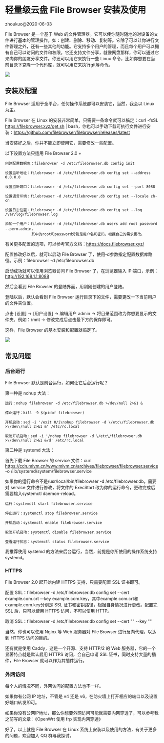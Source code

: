 # 轻量级云盘 File Browser 安装及使用

zhoukuo@2020-06-03

File Browser 是一个基于 Web 的文件管理器。它可以使你随时随地的对设备的文件进行基本的管理操作，如：创建、删除、移动、复制等。它除了可以让你进行文件管理之外，还有一些其他的功能。它支持多个用户的管理，而且每个用户可以拥有自己可以访问的文件和权限。它还支持文件分享，就像网盘那样，你可以通过它来向你的朋友分享文件。你还可以用它来执行一些 Linux 命令，比如你想要在当前目录下克隆一个代码库，就可以用它来执行git等命令。

![](https://cdn.mivm.cn/www.mivm.cn/archives/filebrowser/File-Browser.png)

## 安装及配置

File Browser 适用于全平台，任何操作系统都可以安装它，当然，我会以 Linux 为主。

File Browser 在 Linux 的安装非常简单，只需要一条命令就可以搞定：curl -fsSL https://filebrowser.xyz/get.sh | bash，你也可以手动下载可执行文件进行安装：https://github.com/filebrowser/filebrowser/releases/latest

当安装好之后，你并不能立即使用它，需要修改一些配置。

以下设置方法只适用 File Browser 2.0 +

```
创建配置数据库：filebrowser -d /etc/filebrowser.db config init

设置监听地址：filebrowser -d /etc/filebrowser.db config set --address 0.0.0.0

设置监听端口：filebrowser -d /etc/filebrowser.db config set --port 8088

设置语言环境：filebrowser -d /etc/filebrowser.db config set --locale zh-cn

设置日志位置：filebrowser -d /etc/filebrowser.db config set --log /var/log/filebrowser.log

添加一个用户：filebrowser -d /etc/filebrowser.db users add root password --perm.admin，
            其中的root和password分别是用户名和密码，根据自己的需求更改。
```

有关更多配置的选项，可以参考官方文档：https://docs.filebrowser.xyz/

配置修改好以后，就可以启动 File Browser 了，使用-d参数指定配置数据库路径。示例：filebrowser -d /etc/filebrowser.db

启动成功就可以使用浏览器访问 File Browser 了，在浏览器输入 IP:端口，示例：http://192.168.1.1:8088

然后会看到 File Browser 的登陆界面，用刚刚创建的用户登陆。

登陆以后，默认会看到 File Browser 运行目录下的文件，需要更改一下当前用户的文件夹位置。

点击 [设置] → [用户设置] → 编辑用户 admin → 将目录范围改为你想要显示的文件夹，例如：/mnt → 修改完成后点击最下方的保存即可。

这样，File Browser 的基本安装和配置就搞定了。

![](https://cdn.mivm.cn/www.mivm.cn/archives/filebrowser/01.jpg)

## 常见问题

### 后台运行

File Browser 默认是前台运行，如何让它后台运行呢？

第一种是 nohup 大法：

```
运行：nohup filebrowser -d /etc/filebrowser.db >/dev/null 2>&1 &

停止运行：kill -9 $(pidof filebrowser)

开机启动：sed -i '/exit 0/i\nohup filebrowser -d \/etc\/filebrowser.db >\/dev\/null 2>&1 &' /etc/rc.local

取消开机启动：sed -i '/nohup filebrowser -d \/etc\/filebrowser.db >\/dev\/null 2>&1 &/d' /etc/rc.local

```
第二种是 systemd 大法：

首先下载 File Browser 的 service 文件：curl https://cdn.mivm.cn/www.mivm.cn/archives/filebrowser/filebrowser.service -o /lib/systemd/system/filebrowser.service

如果你的运行命令不是/usr/local/bin/filebrowser -d /etc/filebrowser.db，需要对 service 文件进行修改，将文件的 ExecStart 改为你的运行命令，更改完成后需要输入systemctl daemon-reload。

```
运行：systemctl start filebrowser.service

停止运行：systemctl stop filebrowser.service

开机启动：systemctl enable filebrowser.service

取消开机启动：systemctl disable filebrowser.service

查看运行状态：systemctl status filebrowser.service
```

我推荐使用 systemd 的方法来后台运行，当然，前提是你所使用的操作系统支持 systemd。

### HTTPS

File Browser 2.0 起开始内建 HTTPS 支持，只需要配置 SSL 证书即可。

配置 SSL：filebrowser -d /etc/filebrowser.db config set --cert example.com.crt --key example.com.key，其中example.com.crt和example.com.key分别是 SSL 证书和密钥路径，根据自身情况进行更改。配置完 SSL 后，只可以使用 HTTPS 访问，不可以使用 HTTP。

取消 SSL：filebrowser -d /etc/filebrowser.db config set --cert "" --key ""

当然，你也可以使用 Nginx 等 Web 服务器对 File Browser 进行反向代理，以达到 HTTPS 访问的目的。

还有就是使用 Caddy，这是一个开源、支持 HTTP/2 的 Web 服务器，它的一个显著特点就是默认启用 HTTPS 访问，会自己申请 SSL 证书，同时支持大量的插件，File Browser 就可以作为其插件运行。

### 外网访问

每个人的情况不同，外网访问的配置方法也不一样。

如果你有公网 IP 地址，不管是 v4 还是 v6，在防火墙上打开相应的端口以及设置好端口转发即可。

如果你没有公网IP地址，那么你想要外网访问可能就需要内网穿透了，可以参考我之前写的文章：《OpenWrt 使用 frp 实现内网穿透》


好了，以上就是 File Browser 在 Linux 系统上安装以及使用的方法，有关于更多的问题，欢迎加入 QQ 群与我探讨。



